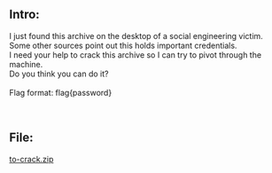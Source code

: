 ## Intro:
I just found this archive on the desktop of a social engineering victim. <br/>
Some other sources point out this holds important credentials. <br/>
I need your help to crack this archive so I can try to pivot through the machine. <br/>
Do you think you can do it? <br/>
<br/>
Flag format: flag{password}

<br/>

## File:
[to-crack.zip](https://github.com/ChronosPK/Sibiu_Academic_CTF/files/10270922/to-crack.zip)
